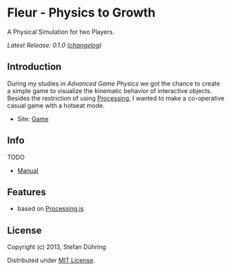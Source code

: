 Fleur - Physics to Growth
=========================

A Physical Simulation for two Players.

_Latest Release: 0.1.0 ([changelog](https://github.com/Autarc/Fleur/blob/master/HISTORY.md))_

## Introduction

During my studies in *Advanced Game Physics* we got the chance to create a simple game to visualize
the kinematic behavior of interactive objects. Besides the restriction of using [Processing](https://en.wikipedia.org/wiki/Processing.js), I wanted to make a co-operative casual game with a hotseat mode.

- Site: [Game](https://fleur.github.io)


## Info

TODO

- [Manual](https://github.com/Autarc/Fleur/blob/master/material/MANUAL.md)



## Features

- based on [Processing.js](http://processingjs.org/)


## License

Copyright (c) 2013, Stefan Dühring

Distributed under [MIT License](https://github.com/Autarc/Fleur/blob/master/LICENSE).
